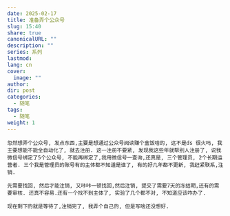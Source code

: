 ```yaml
---
date: 2025-02-17
title: 准备弄个公众号
slug: 15:40
share: true
canonicalURL: ""
description: ""
series: 系列
lastmod: 
lang: cn
cover:
  image: ""
author: 
dir: post
categories:
  - 随笔
tags:
  - 随笔
weight: 1
---
```

    忽然想弄个公众号, 发点东西,主要是想通过公众号阅读赚个盒饭啥的, 这不是ds 很火吗, 我主要想能不能全自动化了, 就去注册. 这一注册不要紧, 发现我这些年就帮别人注册了, 说我微信号绑定了5个公众号, 不能再绑定了,我用微信号一查询,还真是, 三个管理员, 2个长期运营者. 三个我是管理员的账号有的主体都不知道是谁了, 有的好几年都不更新, 我赶紧联系,注销.

	先需要找回, 然后才能注销, 又咔咔一顿找回,然后注销, 提交了需要7天的冻结期,还有的需要审核. 还真不容易.还有一个找不到主体了, 实验了几个都不对, 不知道应该咋办了.

	现在剩下的就是等待了,注销完了, 我弄个自己的, 但是写啥还没想好. 